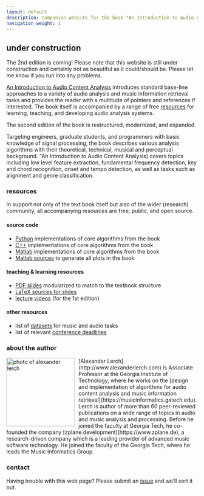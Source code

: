 ```yaml
---
layout: default
description: companion website for the book "An Introduction to Audio Content Analysis"
navigation_weight: 1
---
```


## under construction
The 2nd edition is coming! Please note that this website is still under construction and certainly not as beautiful as it could/should be. Please let me know if you run into any problems.

[An Introduction to Audio Content Analysis](http://ieeexplore.ieee.org/servlet/opac?bknumber=6266785) introduces standard base-line approaches to a variety of audio analysis and music information retrieval tasks and provides the reader with a multitude of pointers and references if interested. The book itself is accompanied by a range of free [resources](#resources) for learning, teaching, and developing audio analysis systems. 

The second edition of the book is restructured, modernized, and expanded.

Targeting engineers, graduate students, and programmers with basic knowledge of signal processing, the book describes various analysis algorithms with their theoretical, technical, musical and perceptual background. "An Introduction to Audio Content Analysis) covers topics including low level feature extraction, fundamental frequency detection, key and chord recognition, onset and tempo detection, as well as tasks such as alignment and genre classification.

### resources

In support not only of the text book itself but also of the wider (research) community, all accompanying resources are free, public, and open source. 

#### source code

* [Python](https://github.com/alexanderlerch/pyACA) implementations of core algorithms from the book
* [C++](https://github.com/alexanderlerch/libACA) implementations of core algorithms from the book
* [Matlab](https://github.com/alexanderlerch/ACA-Code) implementations of core algorithms from the book
* [Matlab sources](https://github.com/alexanderlerch/ACA-Plots) to generate all plots in the book

#### teaching & learning resources

* [PDF slides](https://github.com/alexanderlerch/ACA-Slides) modularized to match to the textbook structure
* [LaTeX sources for slides](https://github.com/alexanderlerch/ACA-Slides) 
* [lecture videos](https://www.audiocontentanalysis.org/class) (for the 1st edition)

#### other resources

* list of [datasets](https://www.audiocontentanalysis.org/datasets) for music and audio tasks
* list of relevant [conference deadlines](http://mir-conferences.audiocontentanalysis.org)

### about the author

<img align="left" style="float: left; margin-left: 0px; margin-right: 10px;" src="img/lerch.png" alt="photo of alexander lerch" width="180"/>
[Alexander Lerch](http://www.alexanderlerch.com) is Associate Professor at the Georgia Institute of Technology, where he works on the [design and implementation of algorithms for audio content analysis and music information retrieval](https://musicinformatics.gatech.edu). Lerch is author of more than 60 peer-reviewed publications on a wide range of topics in audio and music analysis and processing.
Before he joined the faculty at Georgia Tech, he co-founded the company [zplane.development](https://www.zplane.de), a research-driven company which is a leading provider of advanced music software technology.
He joined the faculty of the Georgia Tech, where he leads the Music Informatics Group.

### contact

Having trouble with this web page? Please submit an [issue](https://github.com/alexanderlerch/audiocontentanalysis.org/issues) and we’ll sort it out.